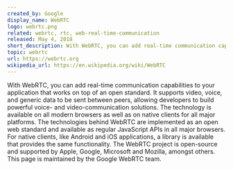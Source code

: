 ```yaml
---
created_by: Google
display_name: WebRTC
logo: webrtc.png
related: webrtc, rtc, web-real-time-communication
released: May 4, 2018
short_description: With WebRTC, you can add real-time communication capabilities to your application that works on top of an open standard.
topic: webrtc
url: https://webrtc.org
wikipedia_url: https://en.wikipedia.org/wiki/WebRTC
---
```

With WebRTC, you can add real-time communication capabilities to your application that works on top of an open standard. It supports video, voice, and generic data to be sent between peers, allowing developers to build powerful voice- and video-communication solutions. The technology is available on all modern browsers as well as on native clients for all major platforms. The technologies behind WebRTC are implemented as an open web standard and available as regular JavaScript APIs in all major browsers. For native clients, like Android and iOS applications, a library is available that provides the same functionality. The WebRTC project is open-source and supported by Apple, Google, Microsoft and Mozilla, amongst others. This page is maintained by the Google WebRTC team.
